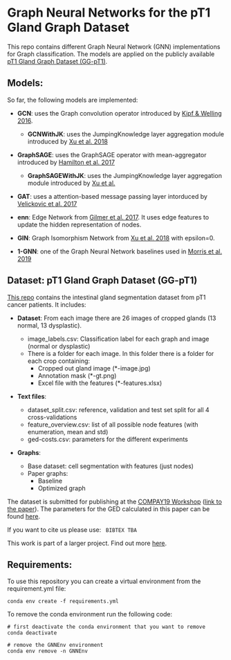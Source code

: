 # Graph Neural Networks for the pT1 Gland Graph Dataset
This repo contains different Graph Neural Network (GNN) implementations for Graph classification.
The models are applied on the publicly available [pT1 Gland Graph Dataset (GG-pT1)](https://github.com/LindaSt/pT1-Gland-Graph-Dataset).



## Models:
So far, the following models are implemented:

- **GCN**: uses the Graph convolution operator introduced by [Kipf & Welling 2016](https://arxiv.org/abs/1609.02907).
    - **GCNWithJK**: uses the JumpingKnowledge layer aggregation module introduced by [Xu et al. 2018](https://arxiv.org/abs/1806.03536)

- **GraphSAGE**: uses the GraphSAGE operator with mean-aggregator introduced by [Hamilton et al. 2017](https://arxiv.org/abs/1706.02216)
    - **GraphSAGEWithJK**: uses the JumpingKnowledge layer aggregation module introduced by [Xu et al.](https://arxiv.org/abs/1806.03536)

- **GAT**: uses a attention-based message passing layer intorduced by [Velickovic et al. 2017](https://arxiv.org/abs/1710.10903)

- **enn**: Edge Network from [Gilmer et al. 2017](https://arxiv.org/abs/1704.01212). It uses edge features to update the hidden representation of nodes.

- **GIN**: Graph Isomorphism Network from [Xu et al. 2018](https://arxiv.org/abs/1810.00826) with epsilon=0.

- **1-GNN**: one of the Graph Neural Network baselines used in [Morris et al. 2019](https://arxiv.org/abs/1810.02244)






## Dataset: pT1 Gland Graph Dataset (GG-pT1)
[This repo](https://github.com/LindaSt/pT1-Gland-Graph-Dataset) contains the intestinal gland segmentation dataset from pT1 cancer patients.
It includes:

- **Dataset**: From each image there are 26 images of cropped glands (13 normal, 13 dysplastic). 
  - image_labels.csv: Classification label for each graph and image (normal or dysplastic)
  - There is a folder for each image. In this folder there is a folder for each crop containing:
    - Cropped out gland image (*-image.jpg)
    - Annotation mask (*-gt.png)
    - Excel file with the features (*-features.xlsx)



- **Text files**: 
  - dataset_split.csv: reference, validation and test set split for all 4 cross-validations
  - feature_overview.csv: list of all possible node features (with enumeration, mean and std)
  - ged-costs.csv: parameters for the different experiments



- **Graphs**:
  - Base dataset: cell segmentation with features (just nodes)
  - Paper graphs:
    - Baseline
    - Optimized graph



The dataset is submitted for publishing at the [COMPAY19 Workshop](https://openreview.net/group?id=MICCAI.org/2019/Workshop/COMPAY) ([link to the paper](https://openreview.net/pdf?id=HklExX79-S)).
The parameters for the GED calculated in this paper can be found [here](https://bit.ly/2xDuRcV).


If you want to cite us please use:
`` BIBTEX TBA``

This work is part of a larger project. Find out more [here](https://icosys.ch/bts-project).



## Requirements:
To use this repository you can create a virtual environment from the requirement.yml file:
```
conda env create -f requirements.yml
```


To remove the conda environment run the following code:
```
# first deactivate the conda environment that you want to remove
conda deactivate

# remove the GNNEnv environment
conda env remove -n GNNEnv
```

